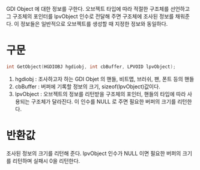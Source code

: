 GDI Object 에 대한 정보를 구한다. 오브젝트 타입에 따라 적절한 구조체를 선언하고 그 구조체의 포인터를 lpvObject 인수로 전달해 주면 구조체에 조사된 정보를 채워준다.
이 정보들은 일반적으로 오브젝트를 생성할 때 지정한 정보와 동일하다.

# 구문
```c++
int GetObject(HGDIOBJ hgdiobj, int cbBuffer, LPVOID lpvObject);
```
1. hgdiobj : 조사하고자 하는 GDI Objet 의 핸들, 비트맵, 브러쉬, 팬, 폰트 등의 핸들
2. cbBuffer :  버퍼에 기록할 정보의 크기, sizeof(lpvObject)값이다.
3. lpvObject : 오브젝트의 정보를 리턴받을 구조체의 포인터, 핸들의 타입에 따라 사용되는 구조체가 달라진다. 이 인수를 NULL  로 주면 필요한 버퍼의 크기를 리턴한다.

# 반환값

조사된 정보의 크기를 리턴해 준다. lpvObject 인수가 NULL 이면 필요한 버퍼의 크기를 리턴하며 실패시 0을 리턴한다.